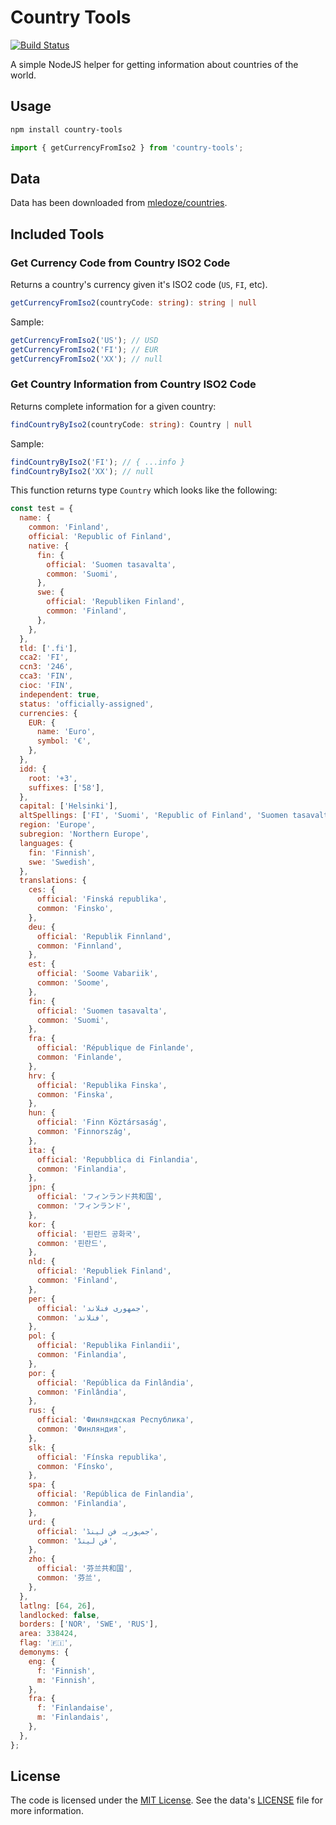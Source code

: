 # Country Tools

[![Build Status](https://travis-ci.org/sallar/country-tools.svg?branch=master)](https://travis-ci.org/sallar/country-tools)

A simple NodeJS helper for getting information about countries of the world.

## Usage

```sh
npm install country-tools
```

```js
import { getCurrencyFromIso2 } from 'country-tools';
```

## Data

Data has been downloaded from
[mledoze/countries](https://github.com/mledoze/countries).

## Included Tools

### Get Currency Code from Country ISO2 Code

Returns a country's currency given it's ISO2 code (`US`, `FI`, etc).

```ts
getCurrencyFromIso2(countryCode: string): string | null
```

Sample:

```js
getCurrencyFromIso2('US'); // USD
getCurrencyFromIso2('FI'); // EUR
getCurrencyFromIso2('XX'); // null
```

### Get Country Information from Country ISO2 Code

Returns complete information for a given country:

```ts
findCountryByIso2(countryCode: string): Country | null
```

Sample:

```js
findCountryByIso2('FI'); // { ...info }
findCountryByIso2('XX'); // null
```

This function returns type `Country` which looks like the following:

```js
const test = {
  name: {
    common: 'Finland',
    official: 'Republic of Finland',
    native: {
      fin: {
        official: 'Suomen tasavalta',
        common: 'Suomi',
      },
      swe: {
        official: 'Republiken Finland',
        common: 'Finland',
      },
    },
  },
  tld: ['.fi'],
  cca2: 'FI',
  ccn3: '246',
  cca3: 'FIN',
  cioc: 'FIN',
  independent: true,
  status: 'officially-assigned',
  currencies: {
    EUR: {
      name: 'Euro',
      symbol: '€',
    },
  },
  idd: {
    root: '+3',
    suffixes: ['58'],
  },
  capital: ['Helsinki'],
  altSpellings: ['FI', 'Suomi', 'Republic of Finland', 'Suomen tasavalta', 'Republiken Finland'],
  region: 'Europe',
  subregion: 'Northern Europe',
  languages: {
    fin: 'Finnish',
    swe: 'Swedish',
  },
  translations: {
    ces: {
      official: 'Finská republika',
      common: 'Finsko',
    },
    deu: {
      official: 'Republik Finnland',
      common: 'Finnland',
    },
    est: {
      official: 'Soome Vabariik',
      common: 'Soome',
    },
    fin: {
      official: 'Suomen tasavalta',
      common: 'Suomi',
    },
    fra: {
      official: 'République de Finlande',
      common: 'Finlande',
    },
    hrv: {
      official: 'Republika Finska',
      common: 'Finska',
    },
    hun: {
      official: 'Finn Köztársaság',
      common: 'Finnország',
    },
    ita: {
      official: 'Repubblica di Finlandia',
      common: 'Finlandia',
    },
    jpn: {
      official: 'フィンランド共和国',
      common: 'フィンランド',
    },
    kor: {
      official: '핀란드 공화국',
      common: '핀란드',
    },
    nld: {
      official: 'Republiek Finland',
      common: 'Finland',
    },
    per: {
      official: 'جمهوری فنلاند',
      common: 'فنلاند',
    },
    pol: {
      official: 'Republika Finlandii',
      common: 'Finlandia',
    },
    por: {
      official: 'República da Finlândia',
      common: 'Finlândia',
    },
    rus: {
      official: 'Финляндская Республика',
      common: 'Финляндия',
    },
    slk: {
      official: 'Fínska republika',
      common: 'Fínsko',
    },
    spa: {
      official: 'República de Finlandia',
      common: 'Finlandia',
    },
    urd: {
      official: 'جمہوریہ فن لینڈ',
      common: 'فن لینڈ',
    },
    zho: {
      official: '芬兰共和国',
      common: '芬兰',
    },
  },
  latlng: [64, 26],
  landlocked: false,
  borders: ['NOR', 'SWE', 'RUS'],
  area: 338424,
  flag: '🇫🇮',
  demonyms: {
    eng: {
      f: 'Finnish',
      m: 'Finnish',
    },
    fra: {
      f: 'Finlandaise',
      m: 'Finlandais',
    },
  },
};
```

## License

The code is licensed under the [MIT License](LICENSE). See the data's
[LICENSE](https://github.com/mledoze/countries/blob/master/LICENSE) file for
more information.
